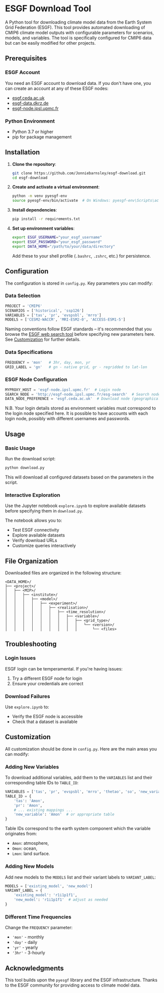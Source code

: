 # ESGF Download Tool

A Python tool for downloading climate model data from the Earth System Grid Federation (ESGF). This tool provides automated downloading of CMIP6 climate model outputs with configurable parameters for scenarios, models, and variables. The tool is specifically configured for CMIP6 data but can be easily modified for other projects.

## Prerequisites

### ESGF Account
You need an ESGF account to download data. If you don't have one, you can create an account at any of these ESGF nodes:
- [esgf.ceda.ac.uk](https://esgf-ui.ceda.ac.uk/cog/projects/esgf-ceda/)
- [esgf-data.dkrz.de](https://esgf-metagrid.cloud.dkrz.de/search)
- [esgf-node.ipsl.upmc.fr](https://esgf-node.ipsl.upmc.fr)  

### Python Environment
- Python 3.7 or higher
- pip for package management

## Installation

1. **Clone the repository**:
   ```bash
   git clone https://github.com/Jonniebarnsley/esgf-download.git
   cd esgf-download
   ```

2. **Create and activate a virtual environment**:
   ```bash
   python -m venv pyesgf-env
   source pyesgf-env/bin/activate  # On Windows: pyesgf-env\Scripts\activate
   ```

3. **Install dependencies**:
   ```bash
   pip install -r requirements.txt
   ```

4. **Set up environment variables**:
   ```bash
   export ESGF_USERNAME="your_esgf_username"
   export ESGF_PASSWORD="your_esgf_password"
   export DATA_HOME="/path/to/your/data/directory"
   ```

   Add these to your shell profile (`.bashrc`, `.zshrc`, etc.) for persistence.

## Configuration

The configuration is stored in `config.py`. Key parameters you can modify:

### Data Selection
```python
PROJECT = 'CMIP6'
SCENARIOS = ['historical', 'ssp126']
VARIABLES = ['tas', 'pr', 'evspsbl', 'mrro']
MODELS = ['CESM2-WACCM', 'MRI-ESM2-0', 'ACCESS-ESM1-5']
```
Naming conventions follow ESGF standards – it's recommended that you browse the [ESGF web search tool](https://esgf-metagrid.cloud.dkrz.de/search) before specifying new parameters here. See [Customization](#customization) for further details.

### Data Specifications
```python
FREQUENCY = 'mon'   # 3hr, day, mon, yr
GRID_LABEL = 'gn'   # gn - native grid, gr - regridded to lat-lon
```

### ESGF Node Configuration
```python
MYPROXY_HOST = 'esgf-node.ipsl.upmc.fr'  # Login node
SEARCH_NODE = 'http://esgf-node.ipsl.upmc.fr/esg-search'  # Search node
DATA_NODE_PREFERENCE = 'esgf.ceda.ac.uk'  # Download node (geographically closest to you)
```

N.B. Your login details stored as environment variables must correspond to the login node specified here. It is possible to have accounts with each login node, possibly with different usernames and passwords.

## Usage

### Basic Usage
Run the download script:
```bash
python download.py
```

This will download all configured datasets based on the parameters in the script.

### Interactive Exploration
Use the Jupyter notebook `explore.ipynb` to explore available datasets before specifying them in `download.py`.


The notebook allows you to:
- Test ESGF connectivity
- Explore available datasets
- Verify download URLs
- Customize queries interactively

## File Organization

Downloaded files are organized in the following structure:
```
<DATA_HOME>/
├── <project>/
│   ├── <MIP>/
│   │   ├── <institute>/
│   │   │   ├── <model>/
│   │   │   │   ├── <experiment>/
│   │   │   │   │   ├── <realisation>/
│   │   │   │   │   │   ├── <time_resolution>/
│   │   │   │   │   │   │   ├── <variable>/
│   │   │   │   │   │   │   │   ├── <grid_type>/
│   │   │   │   │   │   │   │   │   └── <version>/
│   │   │   │   │   │   │   │   │       └── <files>
```

## Troubleshooting

### Login Issues
ESGF login can be temperamental. If you're having issues:
1. Try a different ESGF node for login
2. Ensure your credentials are correct

### Download Failures
Use `explore.ipynb` to:
- Verify the ESGF node is accessible
- Check that a dataset is available

## Customization

All customization should be done in `config.py`. Here are the main areas you can modify:

### Adding New Variables
To download additional variables, add them to the `VARIABLES` list and their corresponding table IDs to `TABLE_ID`:

```python
VARIABLES = ['tas', 'pr', 'evspsbl', 'mrro', 'thetao', 'so', 'new_variable']
TABLE_ID = {
    'tas': 'Amon',
    'pr': 'Amon',
    # ... existing mappings ...
    'new_variable': 'Amon'  # or appropriate table
}
```

Table IDs correspond to the earth system component which the variable originates from:
- `Amon`: atmosphere,
- `Omon`: ocean,
- `Lmon`: land surface.

### Adding New Models
Add new models to the `MODELS` list and their variant labels to `VARIANT_LABEL`:

```python
MODELS = ['existing_model', 'new_model']
VARIANT_LABEL = {
    'existing_model': 'r1i1p1f1',
    'new_model': 'r1i1p1f1'  # adjust as needed
}
```

### Different Time Frequencies
Change the `FREQUENCY` parameter:
- `'mon'` - monthly
- `'day'` - daily
- `'yr'` - yearly
- `'3hr'` - 3-hourly

## Acknowledgments

This tool builds upon the `pyesgf` library and the ESGF infrastructure. Thanks to the ESGF community for providing access to climate model data. 